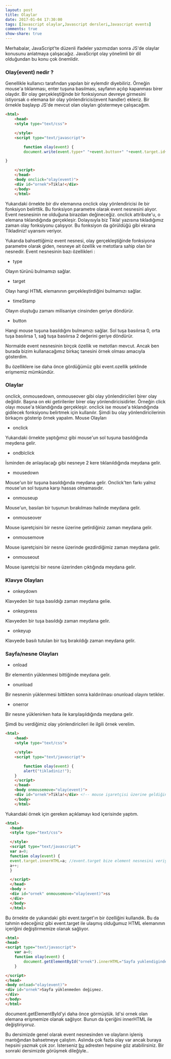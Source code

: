 ```yaml
---
layout: post
title: Olaylar
date: 2017-01-04 17:30:00
tags: [Javascript olaylar,Javascript dersleri,Javascript events]
comments: true
show-share: true
---
```


Merhabalar, JavaScript'te düzenli ifadeler yazımızdan sonra JS'de olaylar konusunu anlatmaya çalışacağız. JavaScript olay yönelimli bir dil olduğundan bu konu çok önemlidir.

### Olay(event) nedir ?

Genellikle kullanıcı tarafından yapılan bir eylemdir diyebiliriz. Örneğin mouse'a tıklanması, enter tuşuna basılması, sayfanın açılıp kapanması birer olaydır. Bir olay gerçekleştiğinde bir fonksiyonun devreye girmesini istiyorsak o elemana bir olay yönlendiricisi(event handler) ekleriz. Bir örnekle başlayıp JS'de mevcut olan olayları göstermeye çalışacağım.

```html
<html>
	<head>
	<style type="text/css">

	</style>
	<script type="text/javascript">

		function olay(event) {
		document.write(event.type+" "+event.button+" "+event.target.id+" "+event.timeStamp); 

}		

	</script>
	</head>
	<body onclick="olay(event)">
	<div id="ornek">Tikla!</div>
	</body>
	</html>
  ```
  
Yukarıdaki örnekte bir div elemanına onclick olay yönlendiricisi ile bir fonksiyon belirttik. Bu fonksiyon parametre olarak event nesnesini alıyor. Event nesnesinin ne olduğuna birazdan değineceğiz. onclick attribute'u, o elemana tıklandığında gerçekleşir. Dolayısıyla biz Tikla! yazısına tıkladığımız zaman olay fonksiyonu çalışıyor. Bu fonksiyon da görüldüğü gibi ekrana Tikladiniz! uyarısını veriyor.

Yukarıda bahsettiğimiz event nesnesi, olay gerçekleştiğinde fonksiyona parametre olarak giden, nesneye ait özellik ve metotlara sahip olan bir nesnedir. Event nesnesinin bazı özellikleri :

* type

Olayın türünü bulmamızı sağlar.

* target

Olayı hangi HTML elemanının gerçekleştirdiğini bulmamızı sağlar.

* timeStamp

Olayın oluştuğu zamanı milisaniye cinsinden geriye döndürür.

* button

Hangi mouse tuşuna basıldığını bulmamızı sağlar. Sol tuşa basılırsa 0, orta tuşa basılırsa 1, sağ tuşa basılırsa 2 değerini geriye döndürür.

Normalde event nesnesinin birçok özellik ve metotları mevcut. Ancak ben burada bizim kullanacağımız birkaç tanesini örnek olması amacıyla gösterdim.

Bu özelliklere ise daha önce gördüğümüz gibi event.ozellik şeklinde erişmemiz mümkündür.

### Olaylar

onclick, onmousedown, onmouseover gibi olay yönlendiricileri birer olay değildir. Başına on eki getirilenler birer olay yönlendiricisidirler. Örneğin click olayı mouse'a tıklandığında gerçekleşir. onclick ise mouse'a tıklandığında gidilecek fonksiyonu belirtmek için kullanılır. Şimdi bu olay yönlendiricilerinin birkaçını gösterip örnek yapalım.
Mouse Olayları

* onclick

Yukarıdaki örnekte yaptığımız gibi mouse'un sol tuşuna basıldığında meydena gelir.

* ondblclick

İsminden de anlaşılacağı gibi nesneye 2 kere tıklanıldığında meydana gelir.

* mousedown

Mouse'un bir tuşuna basıldığında meydana gelir. Onclick'ten farkı yalnız mouse'un sol tuşuna karşı hassas olmamasıdır.

* onmouseup

Mouse'un, basılan bir tuşunun bırakılması halinde meydana gelir.

* onmouseover

Mouse işaretçisini bir nesne üzerine getirdiğiniz zaman meydana gelir.

* onmousemove

Mouse işaretçisini bir nesne üzerinde gezdirdiğimiz zaman meydana gelir.

* onmouseout

Mouse işaretçisi bir nesne üzerinden çıktığında meydana gelir.

### Klavye Olayları

* onkeydown

Klavyeden bir tuşa basıldığı zaman meydana gelie.

* onkeypress

Klavyeden bir tuşa basıldığı zaman meydana gelir.

* onkeyup

Klavyede basılı tutulan bir tuş bırakıldığı zaman meydana gelir.

### Sayfa/nesne Olayları

* onload

Bir elementin yüklenmesi bittiğinde meydana gelir.

* onunload

Bir nesnenin yüklenmesi bittikten sonra kaldırılması onunload olayını tetikler.

* onerror

Bir nesne yüklenirken hata ile karşılaşıldığında meydana gelir.

Şimdi bu verdiğimiz olay yönlendiricileri ile ilgili örnek verelim.

```html
<html>
	<head>
	<style type="text/css">

	</style>
	<script type="text/javascript">

		function olay(event) {
		alert("tikladiniz!");
	}
	</script>
	</head>
	<body onmousemove="olay(event)">
	<div id="ornek">Tikla!</div> <!-- mouse işaretçisi üzerine geldiğinde fonksiyon çalıştırılır.-->
	</body>
	</html>
  ```
  
  Yukarıdaki örnek için gereken açıklamayı kod içerisinde yaptım.
  
  ```html
  <html>
	<head>
	<style type="text/css">

	</style>
	<script type="text/javascript">
	var a=0;
	function olay(event) {
	event.target.innerHTML=a; //event.target bize element nesnesini veriyor. element.innerHTML ile de bir HTML elemanının içeriğini değiştirebiliyoruz.
	a++;
	}

	</script>
	</head>
	<body >
	<div id="ornek" onmousemove="olay(event)">ss
	</div>
	</body>
	</html>
  ```
  
Bu örnekte de yukarıdaki gibi event.target'ın bir özelliğini kullandık. Bu da tahmin edeceğiniz gibi event.target ile ulaşmış olduğumuz HTML elemanının içeriğini değiştirmemize olanak sağlıyor.
  
```html
<html>
<head>
<script type="text/javascript">
	var a=0;
	function olay(event) {
		document.getElementById("ornek").innerHTML="Sayfa yuklendiginde degisecek.";
	}

</script>
</head>
<body onload="olay(event)">
<div id="ornek">Sayfa yüklenmeden değişmez.
</div>
</body>
</html>
```

document.getElementById'yi daha önce görmüştük. Id'si ornek olan elemana erişmemize olanak sağlıyor. Bunun da içeriğini innerHTML ile değiştiriyoruz.

Bu dersimizde genel olarak event nesnesinden ve olayların işleniş mantığından bahsetmeye çalıştım. Aslında çok fazla olay var ancak buraya hepsini yazmak çok zor. İsterseniz [bu](http://www.w3schools.com/jsref/dom_obj_event.asp) adresten hepsine göz atabilirsiniz. Bir sonraki dersimizde görüşmek dileğiyle..
